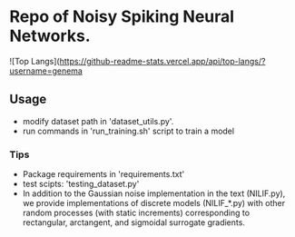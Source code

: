 <!--
 * @Author: ----
 * @Date: 2022-04-09 11:57:47
 * @LastEditors: ----
 * @LastEditTime: 2022-09-05 15:28:01
-->
# Repo of Noisy Spiking Neural Networks.
![Top Langs](https://github-readme-stats.vercel.app/api/top-langs/?username=genema

## Usage

* modify dataset path in 'dataset_utils.py'.
* run commands in 'run_training.sh' script to train a model

### Tips

* Package requirements in 'requirements.txt'
* test scipts: 'testing_dataset.py'
* In addition to the Gaussian noise implementation in the text (NILIF.py), we provide implementations of discrete models (NILIF_*.py) with other random processes (with static increments) corresponding to rectangular, arctangent, and sigmoidal surrogate gradients.

